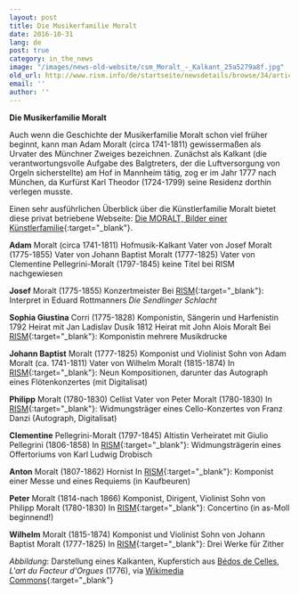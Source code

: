 ```yaml
---
layout: post
title: Die Musikerfamilie Moralt
date: 2016-10-31
lang: de
post: true
category: in_the_news
image: "/images/news-old-website/csm_Moralt_-_Kalkant_25a5279a8f.jpg"
old_url: http://www.rism.info/de/startseite/newsdetails/browse/34/article/64/moralt-a-muscial-family.html
email: ''
author: ''
---
```


**Die Musikerfamilie Moralt**


Auch wenn die Geschichte der Musikerfamilie Moralt schon viel früher beginnt, kann man Adam Moralt (circa 1741-1811) gewissermaßen als Urvater des Münchner Zweiges bezeichnen. Zunächst als Kalkant (die verantwortungsvolle Aufgabe des Balgtreters, der die Luftversorgung von Orgeln sicherstellte) am Hof in Mannheim tätig, zog er im Jahr 1777 nach München, da Kurfürst Karl Theodor (1724-1799) seine Residenz dorthin verlegen musste.

Einen sehr ausführlichen Überblick über die Künstlerfamilie Moralt bietet diese privat betriebene Webseite: [Die MORALT, Bilder einer Künstlerfamilie](http://www.hjwr.de/moralt/moralt_de/inhalt_de.html){:target="_blank"}.


**Adam** Moralt (circa 1741-1811)
Hofmusik-Kalkant
Vater von Josef Moralt (1775-1855)
Vater von Johann Baptist Moralt (1777-1825)
Vater von Clementine Pellegrini-Moralt (1797-1845)
keine Titel bei RISM nachgewiesen

**Josef** Moralt (1775-1855)
Konzertmeister
Bei [RISM](https://opac.rism.info/search?id=455014757){:target="_blank"}: Interpret in Eduard Rottmanners _Die Sendlinger Schlacht_


**Sophia Giustina** Corri (1775-1828)
Komponistin, Sängerin und Harfenistin
1792 Heirat mit Jan Ladislav Dusík
1812 Heirat mit John Alois Moralt
Bei [RISM](https://opac.rism.info/search?View=rism&author=Corri+Sophia+Giustina&Language=de){:target="_blank"}: Komponistin mehrere Musikdrucke


**Johann Baptist** Moralt (1777-1825)
Komponist und Violinist
Sohn von Adam Moralt (ca. 1741-1811)
Vater von Wilhelm Moralt (1815-1874)
In [RISM](https://opac.rism.info/search?id=450109679){:target="_blank"}: Neun Kompositionen, darunter das Autograph eines Flötenkonzertes (mit Digitalisat)


**Philipp** Moralt (1780-1830)
Cellist
Vater von Peter Moralt (1780-1830)
In [RISM](https://opac.rism.info/search?id=454017078){:target="_blank"}: Widmungsträger eines Cello-Konzertes von Franz Danzi (Autograph, Digitalisat)


**Clementine** Pellegrini-Moralt (1797-1845)
Altistin
Verheiratet mit Giulio Pellegrini (1806-1858)
In [RISM](https://opac.rism.info/search?id=402006350){:target="_blank"}: Widmungsträgerin eines Offertoriums von Karl Ludwig Drobisch


**Anton** Moralt (1807-1862)
Hornist
In [RISM](https://opac.rism.info/search?id=453004034){:target="_blank"}: Komponist einer Messe und eines Requiems (in Kaufbeuren)


**Peter** Moralt (1814-nach 1866)
Komponist, Dirigent, Violinist
Sohn von Philipp Moralt (1780-1830)
In [RISM](https://opac.rism.info/search?id=280001970){:target="_blank"}: Concertino (in as-Moll beginnend!)


**Wilhelm** Moralt (1815-1874)
Komponist und Violinist
Sohn von Johann Baptist Moralt (1777-1825)
In [RISM](https://opac.rism.info/search?id=453005312){:target="_blank"}: Drei Werke für Zither

_Abbildung_: Darstellung eines Kalkanten, Kupferstich aus [Bédos de Celles](https://de.wikipedia.org/wiki/B%C3%A9dos_de_Celles), _L'art du Facteur d'Orgues_ (1776), via [Wikimedia Commons](https://commons.wikimedia.org/wiki/File:OrganumFollis.jpg){:target="_blank"}